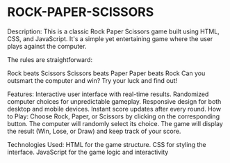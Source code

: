 # ROCK-PAPER-SCISSORS

Description:
This is a classic Rock Paper Scissors game built using HTML, CSS, and JavaScript. It's a simple yet entertaining game where the user plays against the computer. 

The rules are straightforward:

Rock beats Scissors
Scissors beats Paper
Paper beats Rock
Can you outsmart the computer and win? Try your luck and find out!

Features:
Interactive user interface with real-time results.
Randomized computer choices for unpredictable gameplay.
Responsive design for both desktop and mobile devices.
Instant score updates after every round.
How to Play:
Choose Rock, Paper, or Scissors by clicking on the corresponding button.
The computer will randomly select its choice.
The game will display the result (Win, Lose, or Draw) and keep track of your score.

Technologies Used:
HTML for the game structure.
CSS for styling the interface.
JavaScript for the game logic and interactivity
